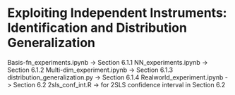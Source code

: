 # Exploiting Independent Instruments: Identification and Distribution Generalization

Basis-fn_experiments.ipynb -> Section 6.1.1
NN_experiments.ipynb -> Section 6.1.2
Multi-dim_experiment.ipynb -> Section 6.1.3
distribution_generalization.py -> Section 6.1.4
Realworld_experiment.ipynb -> Section 6.2
2sls_conf_int.R -> for 2SLS confidence interval in Section 6.2
